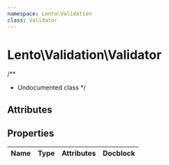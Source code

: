 ```yaml
---
namespace: Lento\Validation
class: Validator
---
```


# Lento\Validation\Validator

/**
 * Undocumented class
 */

## Attributes


## Properties
| Name | Type | Attributes | Docblock |
|------|------|------------|----------|



